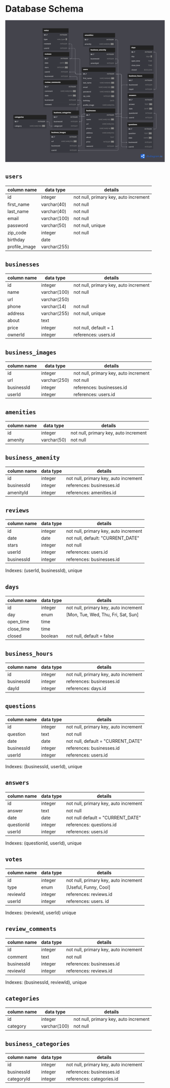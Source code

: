 # **Database Schema**

![Welp Database](images/welp_database.png)

## `users`

| column name   | data type    | details                               |
|---------------|--------------|---------------------------------------|
| id            | integer      | not null, primary key, auto increment |
| first_name    | varchar(40)  | not null                              |
| last_name     | varchar(40)  | not null                              |
| email         | varchar(100) | not null                              |
| password      | varchar(50)  | not null, unique                      |
| zip_code      | integer      | not null                              |
| birthday      | date         |                                       |
| profile_image | varchar(255) |                                       |

## `businesses`

| column name | data type    | details                               |
|-------------|--------------|---------------------------------------|
| id          | integer      | not null, primary key, auto increment |
| name        | varchar(100) | not null                              |
| url         | varchar(250) |                                       |
| phone       | varchar(14)  | not null                              |
| address     | varchar(255) | not null, unique                      |
| about       | text         |                                       |
| price       | integer      | not null, default = 1                 |
| ownerId     | integer      | references: users.id                  |

## `business_images`

| column name | data type    | details                               |
|-------------|--------------|---------------------------------------|
| id          | integer      | not null, primary key, auto increment |
| url         | varchar(250) | not null                              |
| businessId  | integer      | references: businesses.id             |
| userId      | integer      | references: users.id                  |

## `amenities`

| column name | data type   | details                               |
|-------------|-------------|---------------------------------------|
| id          | integer     | not null, primary key, auto increment |
| amenity     | varchar(50) | not null                              |

## `business_amenity`

| column name | data type | details                               |
|-------------|-----------|---------------------------------------|
| id          | integer   | not null, primary key, auto increment |
| businessId  | integer   | references: businesses.id             |
| amenityId   | integer   | references: amenities.id              |

## `reviews`

| column name | data type | details                               |
|-------------|-----------|---------------------------------------|
| id          | integer   | not null, primary key, auto increment |
| date        | date      | not null, default: "CURRENT_DATE"     |
| stars       | integer   | not null                              |
| userId      | integer   | references: users.id                  |
| businessId | integer   | references: businesses.id             |

Indexes: (userId, businessId), unique

## `days`

| column name | data type | details                               |
|-------------|-----------|---------------------------------------|
| id          | integer   | not null, primary key, auto increment |
| day         | enum      | [Mon, Tue, Wed, Thu, Fri, Sat, Sun]   |
| open_time   | time      |                                       |
| close_time  | time      |                                       |
| closed      | boolean   | not null, default = false             |

## `business_hours`

| column name | data type | details                               |
|-------------|-----------|---------------------------------------|
| id          | integer   | not null, primary key, auto increment |
| businessId  | integer   | references: businesses.id             |
| dayId       | integer   | references: days.id                   |

## `questions`

| column name | data type | details                               |
|-------------|-----------|---------------------------------------|
| id          | integer   | not null, primary key, auto increment |
| question    | text      | not null                              |
| date        | date      | not null, default = "CURRENT_DATE"    |
| businessId  | integer   | references: businesses.id             |
| userId      | integer   | references: users.id                  |

Indexes: (businessId, userId), unique

## `answers`

| column name | data type | details                               |
|-------------|-----------|---------------------------------------|
| id          | integer   | not null, primary key, auto increment |
| answer      | text      | not null                              |
| date        | date      | not null default = "CURRENT_DATE"     |
| questionId  | integer   | references: questions.id              |
| userId      | integer   | references: users.id                  |

Indexes: (questionId, userId), unique

## `votes`

| column name | data type | details                               |
|-------------|-----------|---------------------------------------|
| id          | integer   | not null, primary key, auto increment |
| type        | enum      | [Useful, Funny, Cool]                 |
| reviewId    | integer   | references: reviews.id                |
| userId      | integer   | references: users. id                 |

Indexes: (reviewId, userId) unique

## `review_comments`

| column name | data type | details                               |
|-------------|-----------|---------------------------------------|
| id          | integer   | not null, primary key, auto increment |
| comment     | text      | not null                              |
| businessId  | integer   | references: businesses.id             |
| reviewId    | integer   | references: reviews.id                |

Indexes: (businessId, reviewId), unique

## `categories`

| column name | data type    | details                               |
|-------------|--------------|---------------------------------------|
| id          | integer      | not null, primary key, auto increment |
| category    | varchar(100) | not null                              |

## `business_categories`

| column name | data type | details                               |
|-------------|-----------|---------------------------------------|
| id          | integer   | not null, primary key, auto increment |
| businessId  | integer   | references: businesses.id             |
| categoryId  | integer   | references: categories.id             |
